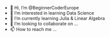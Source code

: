 - 👋 Hi, I’m @BeginnerCoderEurope
- 👀 I’m interested in learning Data Science
- 🌱 I’m currently learning Julia & Linear Algebra
- 💞️ I’m looking to collaborate on ...
- 📫 How to reach me ...

<!---
BeginnerCoderEurope/BeginnerCoderEurope is a ✨ special ✨ repository because its `README.md` (this file) appears on your GitHub profile.
You can click the Preview link to take a look at your changes.
--->

